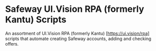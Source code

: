 # Safeway UI.Vision RPA (formerly Kantu) Scripts

An assortment of UI.Vision RPA (formerly Kantu) [https://ui.vision/rpa] scripts that automate creating Safeway accounts, adding and checking offers.
